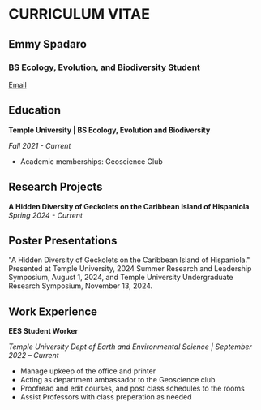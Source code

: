 # **CURRICULUM VITAE**
## **Emmy Spadaro**
### **BS Ecology, Evolution, and Biodiversity Student**
[Email](mailto:tun66336@temple.edu)


## Education
**Temple University | BS Ecology, Evolution and Biodiversity**

*Fall 2021 - Current*
- Academic memberships: Geoscience Club

## Research Projects
**A Hidden Diversity of Geckolets on the Caribbean Island of Hispaniola**
*Spring 2024 - Current*

## Poster Presentations
"A Hidden Diversity of Geckolets on the Caribbean Island of Hispaniola." Presented at Temple University, 2024 Summer Research and Leadership Symposium, August 1, 2024, and Temple University Undergraduate Research Symposium, November 13, 2024.

## Work Experience																			

**EES Student Worker** 

*Temple University Dept of Earth and Environmental Science | September 2022 – Current*
-	Manage upkeep of the office and printer
-	Acting as department ambassador to the Geoscience club
-	Proofread and edit courses, and post class schedules to the rooms
-	Assist Professors with class preperation as needed




